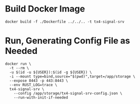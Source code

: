 # Build Docker Image

```shell
docker build -f ./Dockerfile ../../.. -t tx4-signal-srv
```

# Run, Generating Config File as Needed

```shell
docker run \
  -t --rm \
  -u $(id -u ${USER}):$(id -g ${USER}) \
  -i --mount type=bind,source="$(pwd)",target=/app/storage \
  --expose 8443 -p 443:8443 \
  --env RUST_LOG=trace \
  tx4-signal-srv \
    --config /app/storage/tx4-signal-srv-config.json \
    --run-with-init-if-needed
```

